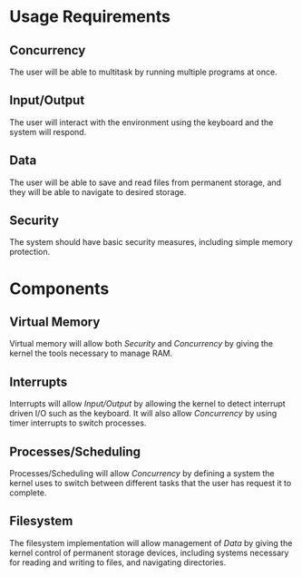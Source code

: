 # Usage Requirements

## Concurrency
The user will be able to multitask by running multiple programs at once.

## Input/Output
The user will interact with the environment using the keyboard and the system will respond.

## Data
The user will be able to save and read files from permanent storage, and they will be able to navigate to desired storage.

## Security
The system should have basic security measures, including simple memory protection.

# Components

## Virtual Memory
Virtual memory will allow both *Security* and *Concurrency* by giving the kernel the tools necessary to manage RAM.

## Interrupts
Interrupts will allow *Input/Output* by allowing the kernel to detect interrupt driven I/O such as the keyboard.
It will also allow *Concurrency* by using timer interrupts to switch processes.

## Processes/Scheduling
Processes/Scheduling will allow *Concurrency* by defining a system the kernel uses to switch between different tasks that the user has request it to complete.

## Filesystem
The filesystem implementation will allow management of *Data* by giving the kernel control of permanent storage devices, including systems necessary for reading and writing to files, and navigating directories.

